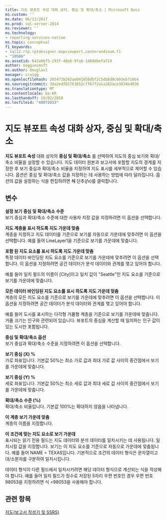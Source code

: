 ```yaml
---
title: 지도 뷰포트 속성 대화 상자, 중심 및 확대/축소 | Microsoft Docs
ms.custom: ''
ms.date: 06/13/2017
ms.prod: sql-server-2014
ms.reviewer: ''
ms.technology:
- reporting-services-native
ms.topic: conceptual
f1_keywords:
- sql12.rtp.rptdesigner.mapviewport.centerandzoom.f1
- "10506"
ms.assetid: 642a06f5-293f-48e0-97a6-1489dbefa719
author: maggiesmsft
ms.author: douglasl
manager: craigg
ms.openlocfilehash: 205471b262ae041858db72c5db8d9c603eb716b4
ms.sourcegitcommit: 3da2edf82763852cff6772a1a282ace3034b4936
ms.translationtype: MT
ms.contentlocale: ko-KR
ms.lasthandoff: 10/02/2018
ms.locfileid: "48072033"
---
```

# <a name="map-viewport-properties-dialog-box-center-and-zoom"></a>지도 뷰포트 속성 대화 상자, 중심 및 확대/축소
  **지도 뷰포트 속성** 대화 상자의 **중심 및 확대/축소** 를 선택하여 지도의 중심 보기와 확대/축소 비율을 설정할 수 있습니다. 지도 데이터 원본과 보고서에 포함할 지도의 경계를 지정한 후 보기 중심과 확대/축소 비율을 지정하여 지도 표시를 세부적으로 제어할 수 있습니다. 옵션은 중심 및 확대/축소 값을 지정하는 데 사용하는 방법에 따라 달라집니다. 옵션의 값을 설정하는 식을 편집하려면 **식** 단추(*fx*)를 클릭합니다.  
  
## <a name="options"></a>변수  
 **설정 보기 중심 및 확대/축소 수준**  
 보기 중심과 확대/축소 수준에 대한 사용자 지정 값을 지정하려면 이 옵션을 선택합니다.  
  
 **지도 계층을 표시 하도록 지도 가운데 맞춤**  
 계층을 지정하고 지도 데이터를 기준으로 보기를 자동으로 가운데에 맞추려면 이 옵션을 선택합니다. 예를 들어 LineLayer1을 기준으로 보기를 가운데에 맞춥니다.  
  
 **포함 된 지도 요소를 표시 하도록 지도 가운데 맞춤**  
 특정 데이터 바인딩된 지도 요소를 기준으로 보기를 가운데에 맞추려면 이 옵션을 선택합니다. 이 옵션을 지정하려면 공간 데이터가 분석 데이터와 관계를 맺고 있어야 합니다.  
  
 예를 들어 일치 필드의 이름이 [City]이고 일치 값이 "Seattle"인 지도 요소를 기준으로 보기를 가운데에 맞춥니다.  
  
 **모든 데이터 바인딩된 지도 요소를 표시 하도록 지도 가운데 맞춤**  
 계층의 모든 지도 요소를 기준으로 보기를 가운데에 맞추려면 이 옵션을 선택합니다. 이 옵션을 지정하려면 공간 데이터가 분석 데이터와 관계를 맺고 있어야 합니다.  
  
 예를 들어 도시를 표시하는 다각형 거품형 계층을 기준으로 보기를 가운데에 맞춥니다. 거품 크기는 인구와 관련되어 있습니다. 뷰포트의 중심을 계산할 때 일치하는 인구 값이 있는 도시만 포함됩니다.  
  
 **중심 및 확대/축소 옵션**  
 보기 중심과 확대/축소 수준을 지정하려면 이 옵션을 선택합니다.  
  
 **보기 중심 (X) %**  
 가로 좌표입니다. 기본값 50%는 최소 가로 값과 최대 가로 값 사이의 중간점에서 보기를 가운데에 맞춥니다.  
  
 **보기 중심 (Y) %**  
 세로 좌표입니다. 기본값 50%는 최소 세로 값과 최대 세로 값 사이의 중간점에서 보기를 가운데에 맞춥니다.  
  
 **확대/축소 수준 (%)**  
 확대/축소 비율입니다. 기본값 100%는 확대하지 않음을 나타냅니다.  
  
 **이 계층 보기 가운데 맞춤**  
 계층의 이름을 지정합니다.  
  
 **이 조건에 맞는 지도 요소로 보기 가운데**  
 표시되는 읽기 전용 필드는 지도 데이터와 분석 데이터를 일치시키는 데 사용됩니다. 일치시킬 값을 지정합니다. 보기는 이 지도 요소를 기준으로 자동으로 가운데에 맞춤됩니다. 예를 들어 NAME = TEXAS입니다. 기본적으로 조건의 데이터 형식은 문자열이고 대/소문자를 구분하여 일치시킵니다.  
  
 데이터 형식이 다른 필드에서 일치시키려면 해당 데이터 형식으로 계산되는 식을 작성해야 합니다. 예를 들어 일치 필드가 정수로 저장된 5자리 우편 번호인 경우 우편 번호 98053을 지정하려면 식 =98053을 사용해야 합니다.  
  
## <a name="see-also"></a>관련 항목  
 [지도&#40;보고서 작성기 및 SSRS&#41;](report-design/maps-report-builder-and-ssrs.md)  
  
  
